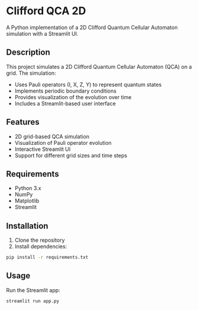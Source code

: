 # Clifford QCA 2D

A Python implementation of a 2D Clifford Quantum Cellular Automaton simulation with a Streamlit UI.

## Description

This project simulates a 2D Clifford Quantum Cellular Automaton (QCA) on a grid. The simulation:
- Uses Pauli operators (I, X, Z, Y) to represent quantum states
- Implements periodic boundary conditions
- Provides visualization of the evolution over time
- Includes a Streamlit-based user interface

## Features

- 2D grid-based QCA simulation
- Visualization of Pauli operator evolution
- Interactive Streamlit UI
- Support for different grid sizes and time steps

## Requirements

- Python 3.x
- NumPy
- Matplotlib
- Streamlit

## Installation

1. Clone the repository
2. Install dependencies:
```bash
pip install -r requirements.txt
```

## Usage

Run the Streamlit app:
```bash
streamlit run app.py
```
